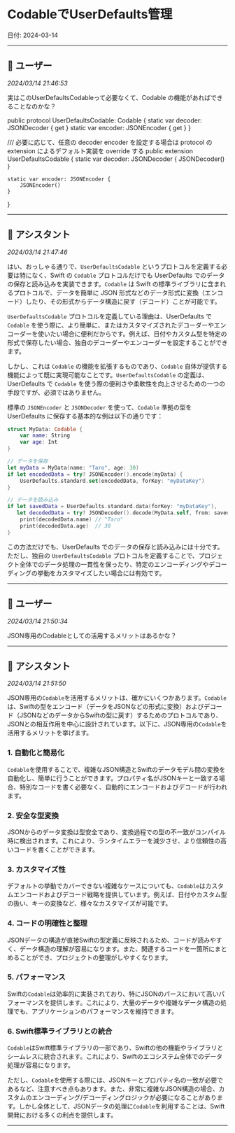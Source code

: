 # CodableでUserDefaults管理

日付: 2024-03-14

---

## 👤 ユーザー
*2024/03/14 21:46:53*

実はこのUserDefaultsCodableって必要なくて、Codable の機能があればできることなのかな？

public protocol UserDefaultsCodable: Codable {
    static var decoder: JSONDecoder { get }
    static var encoder: JSONEncoder { get }
}

/// 必要に応じて、任意の decoder encoder を設定する場合は protocol の extension によるデフォルト実装を override する
public extension UserDefaultsCodable {
    static var decoder: JSONDecoder {
        JSONDecoder()
    }

    static var encoder: JSONEncoder {
        JSONEncoder()
    }
}

---

## 🤖 アシスタント
*2024/03/14 21:47:46*

はい、おっしゃる通りで、`UserDefaultsCodable` というプロトコルを定義する必要は特になく、Swift の `Codable` プロトコルだけでも UserDefaults でのデータの保存と読み込みを実装できます。`Codable` は Swift の標準ライブラリに含まれるプロトコルで、データを簡単に JSON 形式などのデータ形式に変換（エンコード）したり、その形式からデータ構造に戻す（デコード）ことが可能です。

`UserDefaultsCodable` プロトコルを定義している理由は、UserDefaults で `Codable` を使う際に、より簡単に、またはカスタマイズされたデコーダーやエンコーダーを使いたい場合に便利だからです。例えば、日付やカスタム型を特定の形式で保存したい場合、独自のデコーダーやエンコーダーを設定することができます。

しかし、これは `Codable` の機能を拡張するものであり、`Codable` 自体が提供する機能によって既に実現可能なことです。`UserDefaultsCodable` の定義は、UserDefaults で `Codable` を使う際の便利さや柔軟性を向上させるための一つの手段ですが、必須ではありません。

標準の `JSONEncoder` と `JSONDecoder` を使って、`Codable` 準拠の型を UserDefaults に保存する基本的な例は以下の通りです：

```swift
struct MyData: Codable {
    var name: String
    var age: Int
}

// データを保存
let myData = MyData(name: "Taro", age: 30)
if let encodedData = try? JSONEncoder().encode(myData) {
    UserDefaults.standard.set(encodedData, forKey: "myDataKey")
}

// データを読み込み
if let savedData = UserDefaults.standard.data(forKey: "myDataKey"),
   let decodedData = try? JSONDecoder().decode(MyData.self, from: savedData) {
    print(decodedData.name) // "Taro"
    print(decodedData.age)  // 30
}
```

この方法だけでも、UserDefaults でのデータの保存と読み込みには十分です。ただし、独自の `UserDefaultsCodable` プロトコルを定義することで、プロジェクト全体でのデータ処理の一貫性を保ったり、特定のエンコーディングやデコーディングの挙動をカスタマイズしたい場合には有効です。

---

## 👤 ユーザー
*2024/03/14 21:50:34*

JSON専用のCodableとしての活用するメリットはあるかな？

---

## 🤖 アシスタント
*2024/03/14 21:51:50*

JSON専用の`Codable`を活用するメリットは、確かにいくつかあります。`Codable`は、Swiftの型をエンコード（データをJSONなどの形式に変換）およびデコード（JSONなどのデータからSwiftの型に戻す）するためのプロトコルであり、JSONとの相互作用を中心に設計されています。以下に、JSON専用の`Codable`を活用するメリットを挙げます。

### 1. **自動化と簡易化**
`Codable`を使用することで、複雑なJSON構造とSwiftのデータモデル間の変換を自動化し、簡単に行うことができます。プロパティ名がJSONキーと一致する場合、特別なコードを書く必要なく、自動的にエンコードおよびデコードが行われます。

### 2. **安全な型変換**
JSONからのデータ変換は型安全であり、変換過程での型の不一致がコンパイル時に検出されます。これにより、ランタイムエラーを減少させ、より信頼性の高いコードを書くことができます。

### 3. **カスタマイズ性**
デフォルトの挙動でカバーできない複雑なケースについても、`Codable`はカスタムエンコードおよびデコード戦略を提供しています。例えば、日付やカスタム型の扱い、キーの変換など、様々なカスタマイズが可能です。

### 4. **コードの明確性と整理**
JSONデータの構造が直接Swiftの型定義に反映されるため、コードが読みやすく、データ構造の理解が容易になります。また、関連するコードを一箇所にまとめることができ、プロジェクトの整理がしやすくなります。

### 5. **パフォーマンス**
Swiftの`Codable`は効率的に実装されており、特にJSONのパースにおいて高いパフォーマンスを提供します。これにより、大量のデータや複雑なデータ構造の処理でも、アプリケーションのパフォーマンスを維持できます。

### 6. **Swift標準ライブラリとの統合**
`Codable`はSwift標準ライブラリの一部であり、Swiftの他の機能やライブラリとシームレスに統合されます。これにより、Swiftのエコシステム全体でのデータ処理が容易になります。

ただし、`Codable`を使用する際には、JSONキーとプロパティ名の一致が必要であるなど、注意すべき点もあります。また、非常に複雑なJSON構造の場合、カスタムのエンコーディング/デコーディングロジックが必要になることがあります。しかし全体として、JSONデータの処理に`Codable`を利用することは、Swift開発における多くの利点を提供します。

---
